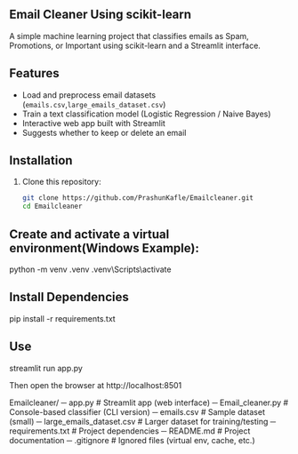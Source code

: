 ## Email Cleaner Using scikit-learn

A simple machine learning project that classifies emails as Spam, Promotions, or Important using scikit-learn and a Streamlit interface.

## Features
- Load and preprocess email datasets (`emails.csv`,`large_emails_dataset.csv`)
- Train a text classification model (Logistic Regression / Naive Bayes)
- Interactive web app built with Streamlit
- Suggests whether to keep or delete an email

## Installation
1. Clone this repository:
   ```bash
   git clone https://github.com/PrashunKafle/Emailcleaner.git
   cd Emailcleaner


## Create and activate a virtual environment(Windows Example):
python -m venv .venv
.venv\Scripts\activate

## Install Dependencies 
pip install -r requirements.txt

## Use
streamlit run app.py

Then open the browser at http://localhost:8501

Emailcleaner/
─ app.py # Streamlit app (web interface)
─ Email_cleaner.py # Console-based classifier (CLI version)
─ emails.csv # Sample dataset (small)
─ large_emails_dataset.csv # Larger dataset for training/testing
─ requirements.txt # Project dependencies
─ README.md # Project documentation
─ .gitignore # Ignored files (virtual env, cache, etc.)
